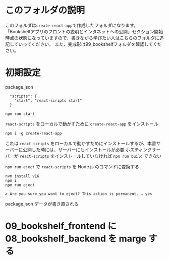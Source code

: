 # このフォルダの説明
このフォルダは`create-react-app`で作成したフォルダになります。  
「Bookshelfアプリのフロントの説明とインタネットへの公開」セクション開始時点の状態になっていますので、書きながら学びたい人はこちらのフォルダに追記していってください。
また、完成形は99_bookshelfフォルダを確認してください。

# 初期設定
package.json
```
  "scripts": {
    "start": "react-scripts start"
  }
```
```
npm run start
```
`react-scripts` をローカルで動かすために `create-react-app` をインストール

```
npm i -g create-react-app
```

これは `react-scripts` をローカルで動かすためにインストールするが、本番サーバーに公開した時には、サーバーにもインストールが必要
ホスティングサーバーが `react-scripts` をインストールしていなければ `npm run build` できない


`npm run eject` で `react-scripts` を Node.js のコマンドに変換する
```
nvm install v16
npm i
npm run eject
```

```
✔ Are you sure you want to eject? This action is permanent. … yes
```

package.json データが書き直される

# 09_bookshelf_frontend に 08_bookshelf_backend を marge する